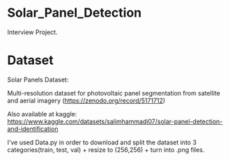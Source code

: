 # Solar_Panel_Detection
Interview Project.

# Dataset

Solar Panels Dataset:

Multi-resolution dataset for photovoltaic panel segmentation from satellite and aerial imagery (https://zenodo.org/record/5171712)

Also available at kaggle: https://www.kaggle.com/datasets/salimhammadi07/solar-panel-detection-and-identification

I've used Data.py in order to download and split the dataset into 3 categories(train, test, val) + resize to (256,256) + turn into .png files.

